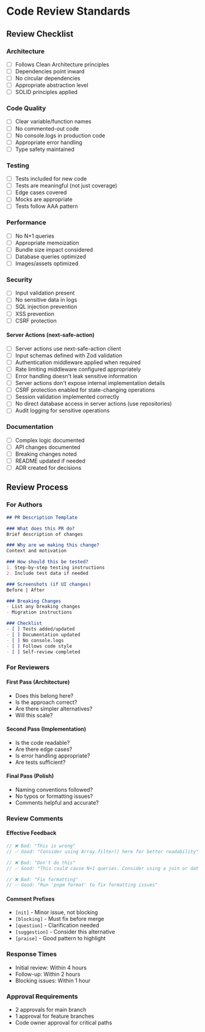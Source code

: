 # Code Review Standards

## Review Checklist

### Architecture
- [ ] Follows Clean Architecture principles
- [ ] Dependencies point inward
- [ ] No circular dependencies
- [ ] Appropriate abstraction level
- [ ] SOLID principles applied

### Code Quality
- [ ] Clear variable/function names
- [ ] No commented-out code
- [ ] No console.logs in production code
- [ ] Appropriate error handling
- [ ] Type safety maintained

### Testing
- [ ] Tests included for new code
- [ ] Tests are meaningful (not just coverage)
- [ ] Edge cases covered
- [ ] Mocks are appropriate
- [ ] Tests follow AAA pattern

### Performance
- [ ] No N+1 queries
- [ ] Appropriate memoization
- [ ] Bundle size impact considered
- [ ] Database queries optimized
- [ ] Images/assets optimized

### Security
- [ ] Input validation present
- [ ] No sensitive data in logs
- [ ] SQL injection prevention
- [ ] XSS prevention
- [ ] CSRF protection

#### Server Actions (next-safe-action)
- [ ] Server actions use next-safe-action client
- [ ] Input schemas defined with Zod validation
- [ ] Authentication middleware applied when required
- [ ] Rate limiting middleware configured appropriately
- [ ] Error handling doesn't leak sensitive information
- [ ] Server actions don't expose internal implementation details
- [ ] CSRF protection enabled for state-changing operations
- [ ] Session validation implemented correctly
- [ ] No direct database access in server actions (use repositories)
- [ ] Audit logging for sensitive operations

### Documentation
- [ ] Complex logic documented
- [ ] API changes documented
- [ ] Breaking changes noted
- [ ] README updated if needed
- [ ] ADR created for decisions

## Review Process

### For Authors
```markdown
## PR Description Template

### What does this PR do?
Brief description of changes

### Why are we making this change?
Context and motivation

### How should this be tested?
1. Step-by-step testing instructions
2. Include test data if needed

### Screenshots (if UI changes)
Before | After

### Breaking Changes
- List any breaking changes
- Migration instructions

### Checklist
- [ ] Tests added/updated
- [ ] Documentation updated
- [ ] No console.logs
- [ ] Follows code style
- [ ] Self-review completed
```

### For Reviewers

#### First Pass (Architecture)
- Does this belong here?
- Is the approach correct?
- Are there simpler alternatives?
- Will this scale?

#### Second Pass (Implementation)
- Is the code readable?
- Are there edge cases?
- Is error handling appropriate?
- Are tests sufficient?

#### Final Pass (Polish)
- Naming conventions followed?
- No typos or formatting issues?
- Comments helpful and accurate?

### Review Comments

#### Effective Feedback
```typescript
// ❌ Bad: "This is wrong"
// ✅ Good: "Consider using Array.filter() here for better readability"

// ❌ Bad: "Don't do this"
// ✅ Good: "This could cause N+1 queries. Consider using a join or dataloader"

// ❌ Bad: "Fix formatting"
// ✅ Good: "Run 'pnpm format' to fix formatting issues"
```

#### Comment Prefixes
- `[nit]` - Minor issue, not blocking
- `[blocking]` - Must fix before merge
- `[question]` - Clarification needed
- `[suggestion]` - Consider this alternative
- `[praise]` - Good pattern to highlight

### Response Times
- Initial review: Within 4 hours
- Follow-up: Within 2 hours
- Blocking issues: Within 1 hour

### Approval Requirements
- 2 approvals for main branch
- 1 approval for feature branches
- Code owner approval for critical paths
